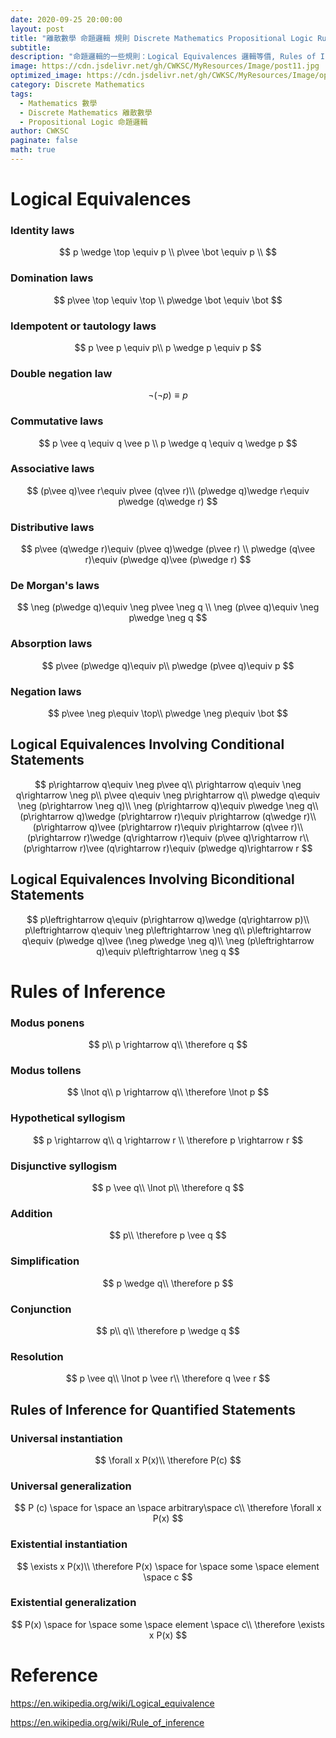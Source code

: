 ```yaml
---
date: 2020-09-25 20:00:00
layout: post
title: "離散數學 命題邏輯 規則 Discrete Mathematics Propositional Logic Rule"
subtitle: 
description: "命題邏輯的一些規則：Logical Equivalences 邏輯等價, Rules of Inference 推理規則"
image: https://cdn.jsdelivr.net/gh/CWKSC/MyResources/Image/post11.jpg
optimized_image: https://cdn.jsdelivr.net/gh/CWKSC/MyResources/Image/optimized/post11_opt.jpg
category: Discrete Mathematics
tags: 
  - Mathematics 數學
  - Discrete Mathematics 離散數學
  - Propositional Logic 命題邏輯
author: CWKSC
paginate: false
math: true
---
```


# Logical Equivalences

### Identity laws

$$
p \wedge \top \equiv p \\
p\vee \bot \equiv p \\
$$

### Domination laws

$$
p\vee \top \equiv \top \\
p\wedge \bot \equiv \bot
$$

### Idempotent or tautology laws

$$
p \vee p \equiv p\\
p \wedge p \equiv p
$$

### Double negation law

$$
\lnot (\lnot p) ≡ p
$$

### Commutative laws

$$
p \vee q \equiv q \vee p \\
p \wedge q \equiv q \wedge p
$$

### Associative laws

$$
(p\vee q)\vee r\equiv p\vee (q\vee r)\\
(p\wedge q)\wedge r\equiv p\wedge (q\wedge r)
$$

### Distributive laws

$$
p\vee (q\wedge r)\equiv (p\vee q)\wedge (p\vee r) \\
p\wedge (q\vee r)\equiv (p\wedge q)\vee (p\wedge r)
$$

### De Morgan's laws

$$
\neg (p\wedge q)\equiv \neg p\vee \neg q \\
\neg (p\vee q)\equiv \neg p\wedge \neg q
$$

### Absorption laws

$$
p\vee (p\wedge q)\equiv p\\
p\wedge (p\vee q)\equiv p
$$

### Negation laws

$$
p\vee \neg p\equiv \top\\
p\wedge \neg p\equiv \bot
$$

## Logical Equivalences Involving Conditional Statements

$$
p\rightarrow q\equiv \neg p\vee q\\
p\rightarrow q\equiv \neg q\rightarrow \neg p\\
p\vee q\equiv \neg p\rightarrow q\\
p\wedge q\equiv \neg (p\rightarrow \neg q)\\
\neg (p\rightarrow q)\equiv p\wedge \neg q\\
(p\rightarrow q)\wedge (p\rightarrow r)\equiv p\rightarrow (q\wedge r)\\
(p\rightarrow q)\vee (p\rightarrow r)\equiv p\rightarrow (q\vee r)\\
(p\rightarrow r)\wedge (q\rightarrow r)\equiv (p\vee q)\rightarrow r\\
(p\rightarrow r)\vee (q\rightarrow r)\equiv (p\wedge q)\rightarrow r
$$

## Logical Equivalences Involving Biconditional Statements

$$
p\leftrightarrow  q\equiv (p\rightarrow q)\wedge (q\rightarrow p)\\
p\leftrightarrow  q\equiv \neg p\leftrightarrow  \neg q\\
p\leftrightarrow  q\equiv (p\wedge q)\vee (\neg p\wedge \neg q)\\
\neg (p\leftrightarrow  q)\equiv p\leftrightarrow  \neg q
$$

# Rules of Inference

### Modus ponens

$$
p\\
p \rightarrow q\\
\therefore q
$$

### Modus tollens

$$
\lnot q\\
p \rightarrow q\\
\therefore \lnot p
$$

### Hypothetical syllogism

$$
p \rightarrow q\\
q \rightarrow r \\
\therefore p \rightarrow r
$$

### Disjunctive syllogism

$$
p \vee q\\
\lnot p\\
\therefore q
$$

### Addition

$$
p\\
\therefore p \vee q
$$

### Simplification

$$
p \wedge q\\
\therefore p
$$

### Conjunction

$$
p\\
q\\
\therefore p \wedge q
$$

### Resolution

$$
p \vee q\\
\lnot p \vee r\\
\therefore q \vee r
$$

## Rules of Inference for Quantified Statements

### Universal instantiation

$$
\forall x P(x)\\
\therefore P(c)
$$

### Universal generalization

$$
P (c) \space for \space an \space arbitrary\space  c\\
\therefore \forall x P(x)
$$

### Existential instantiation

$$
\exists x P(x)\\
\therefore P(x) \space for \space some \space element \space c
$$

### Existential generalization

$$
P(x) \space for \space some \space element \space c\\
\therefore \exists x P(x)
$$

# Reference

https://en.wikipedia.org/wiki/Logical_equivalence

https://en.wikipedia.org/wiki/Rule_of_inference